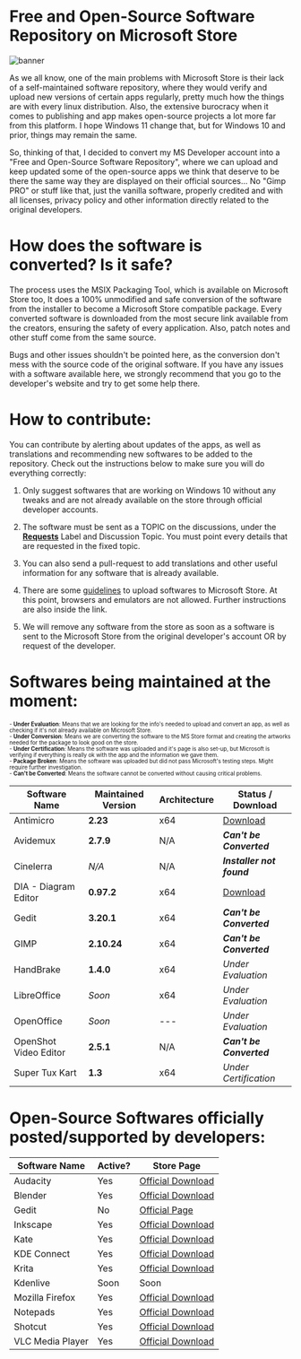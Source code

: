 # Free and Open-Source Software Repository on Microsoft Store

![banner](https://user-images.githubusercontent.com/21313332/124395717-fae21080-dcdb-11eb-8185-7470b2ee552f.png)

As we all know, one of the main problems with Microsoft Store is their lack of a self-maintained software repository, where they would verify and upload new versions of certain apps regularly, pretty much how the things are with every linux distribution. Also, the extensive burocracy when it comes to publishing and app makes open-source projects a lot more far from this platform. I hope Windows 11 change that, but for Windows 10 and prior, things may remain the same.

So, thinking of that, I decided to convert my MS Developer account into a "Free and Open-Source Software Repository", where we can upload and keep updated some of the open-source apps we think that deserve to be there the same way they are displayed on their official sources... No "Gimp PRO" or stuff like that, just the vanilla software, properly credited and with all licenses, privacy policy and other information directly related to the original developers.


# How does the software is converted? Is it safe?

The process uses the MSIX Packaging Tool, which is available on Microsoft Store too, It does a 100% unmodified and safe conversion of the software from the installer to become a Microsoft Store compatible package. Every converted software is downloaded from the most secure link available from the creators, ensuring the safety of every application. Also, patch notes and other stuff come from the same source.

Bugs and other issues shouldn't be pointed here, as the conversion don't mess with the source code of the original software. If you have any issues with a software available here, we strongly recommend that you go to the developer's website and try to get some help there.


# How to contribute:

You can contribute by alerting about updates of the apps, as well as translations and recommending new softwares to be added to the repository. Check out the instructions below to make sure you will do everything correctly:

1. Only suggest softwares that are working on Windows 10 without any tweaks and are not already available on the store through official developer accounts.

2. The software must be sent as a TOPIC on the discussions, under the **[Requests](https://github.com/mayrinck/FOSSonMicrosoftStore/discussions/categories/requests)** Label and Discussion Topic. You must point every details that are requested in the fixed topic.

3. You can also send a pull-request to add translations and other useful information for any software that is already available.

4. There are some [guidelines](https://docs.microsoft.com/en-us/windows/uwp/publish/store-policies) to upload softwares to Microsoft Store. At this point, browsers and emulators are not allowed. Further instructions are also inside the link.

5. We will remove any software from the store as soon as a software is sent to the Microsoft Store from the original developer's account OR by request of the developer.


# Softwares being maintained at the moment:

<sub>
  <sup>
    - <b>Under Evaluation</b>: Means that we are looking for the info's needed to upload and convert an app, as well as checking if it's not already available on Microsoft Store.
    <br>
    - <b>Under Conversion</b>: Means we are converting the software to the MS Store format and creating the artworks needed for the package to look good on the store.
    <br>
    - <b>Under Certification</b>: Means the software was uploaded and it's page is also set-up, but Microsoft is verifying if everything is really ok with the app and the information we gave them.
    <br>
    - <b>Package Broken</b>: Means the software was uploaded but did not pass Microsoft's testing steps. Might require further investigation.
    <br>
    - <b>Can't be Converted</b>: Means the software cannot be converted without causing critical problems.
  </sup>
</sub>
<br>

| Software Name         | Maintained Version | Architecture  | Status / Download |
| --------------------- | ------------------ | ------------- | ---------------- |
| Antimicro             | **2.23**           | x64           | [Download](https://www.microsoft.com/store/apps/9n1fcfq6p5lw) |
| Avidemux              | **2.7.9**          | N/A           | ***Can't be Converted*** |
| Cinelerra             | *N/A*              | N/A           | ***Installer not found*** |
| DIA - Diagram Editor  | **0.97.2**         | x64           | [Download](https://www.microsoft.com/store/apps/9npvgp9l96jj) |
| Gedit                 | **3.20.1**         | x64           | ***Can't be Converted*** |
| GIMP                  | **2.10.24**        | x64           | ***Can't be Converted*** |
| HandBrake             | **1.4.0**          | x64           | *Under Evaluation* |
| LibreOffice           | *Soon*             | x64           | *Under Evaluation* |
| OpenOffice            | *Soon*             | ---           | *Under Evaluation* |
| OpenShot Video Editor | **2.5.1**          | N/A           | ***Can't be Converted*** |
| Super Tux Kart        | **1.3**            | x64           | *Under Certification* |


# Open-Source Softwares officially posted/supported by developers:

| Software Name         | Active? | Store Page       |
| --------------------- | ------- | ---------------- |
| Audacity              | Yes     | [Official Download](https://apps.microsoft.com/store/detail/audacity/XP8K0J757HHRDW) |
| Blender               | Yes     | [Official Download](https://www.microsoft.com/store/apps/9pp3c07gtvrh) |
| Gedit                 | No      | [Official Page](https://www.microsoft.com/store/apps/9pl1j21xf0pt) |
| Inkscape              | Yes     | [Official Download](https://www.microsoft.com/store/apps/9pd9bhglfc7h) |
| Kate                  | Yes     | [Official Download](https://www.microsoft.com/store/apps/9nwmw7bb59hw) |
| KDE Connect           | Yes     | [Official Download](https://www.microsoft.com/store/apps/9n93mrmsxbf0) |
| Krita                 | Yes     | [Official Download](https://www.microsoft.com/store/apps/9n6x57zgrw96) |
| Kdenlive              | Soon    | Soon |
| Mozilla Firefox       | Yes     | [Official Download](https://www.microsoft.com/store/apps/9nzvdkpmr9rd) |
| Notepads              | Yes     | [Official Download](https://www.microsoft.com/store/apps/9nhl4nsc67wm) |
| Shotcut               | Yes     | [Official Download](https://www.microsoft.com/store/apps/9PLNFFL3P6LR) |
| VLC Media Player      | Yes     | [Official Download](https://www.microsoft.com/store/apps/9nblggh4vvnh) |
